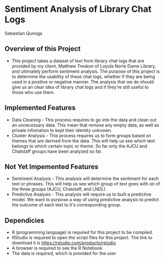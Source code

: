 # Sentiment Analysis of Library Chat Logs
Sebastian Quiroga

## Overview of this Project
- This project takes a dataset of text from library chat logs that are provided by my client, Matthew Treskon of Loyola Norte Dame Library, and ultimately perform sentiment analysis. The purpose of this project is to determine the usability of these chat logs, whether if they are being used in a positive or negative manner. The analysis that we do should give us an clear idea of library chat logs and if they're still useful to those who use them.
## Implemented Features
- Data Cleaning - This process requires to go into the data and clean out an unnecessary data. This mean that remove any empty data, as well as private infomation to kept their identity unknown.
- Cluster Analysis - This process requires us to form groups based on themes that are derived from the data. This will help us see which text belongs to which certain topic or theme. So far only the AJCU and Chatstaff groups have been analyzed so far.
## Not Yet Impemented Features
- Sentiment Analysis - This analysis will determine the sentiment for each text or phrases. This will help us see which group of text goes with on of the three groups (AJCU, Chatstaff, and LNDL).
- Predictive Analysis - This analysis will require us to built a predictive model. We want to purpose a way of using predictive analysis to predict the outcome of each text to it's corresponding group.
## Dependicies
- R (programming language) is required for this project to be compiled.
- RStudio is required to open the script files for this project. The link to download it is https://rstudio.com/products/rstudio
- A browser is required to see the R Notebook
- The data is required, which is provided for the user
